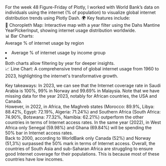 For the week 48 Figure-Friday of Plotly, I worked with World Bank’s data on individuals using the internet (% of population) to visualize global internet distribution trends using Plotly Dash. 🌍
Key features include: <br>
📌 Choropleth Map: Interactive map with a year filter using the Dahs Mantine YearPickerInput, showing internet usage distribution worldwide. <br>
📊 Bar Charts: <br>
Average % of internet usage by region 
<li>Average % of internet usage by income group
<li></li>Both charts allow filtering by year for deeper insights. <br>
📈 Line Chart: A comprehensive trend of global internet usage from 1960 to 2023, highlighting the internet's transformative growth. <br>

Key takeaways:
In 2023, we can see that the Internet coverage rate in Saudi Arabia is 100%, 99% in Norway and 99.69% in Malaysia. Note that we have missing data for the year 2023, notably for African countries, the USA and Canada. <br>
However, in 2022, in Africa, the Maghreb states (Morocco: 89.9%, Libya: 88.42%, Egypt: 72.19%, Algeria: 71.24%) and Southern Africa (South Africa: 74.90%, Botswana: 77.32%, Namibia: 62.21%) outperform the other countries in terms of Internet access rates. In the same year (2022), in West Africa only Senegal (59.98%) and Ghana (69.84%) will be spending the 50% bar in Internet access rates. <br>
Back to 2000, according to WorldBank only Canada (52%) and Norway (51,3%) surpassed the 50% mark in terms of Internet access. 
Overall, the countries of South Asia and sub-Saharan Africa are struggling to ensure good Internet coverage for their populations. This is because most of these countries have low incomes.

